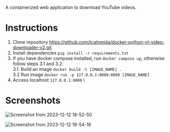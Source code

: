 A containerized web application to download YouTube videos.

# Instructions

1. Clone repository https://github.com/tcalmeida/docker-python-yt-video-downloader-v2.git
2. Install dependencies `pip install -r requirements.txt`
3. If you have docker compose installed, run `docker compose up`, otherwise follow steps 3.1 and 3.2: \
3.1. Build an image `docker build -t [IMAGE_NAME] .` \
3.2 Run image `docker run -p 127.0.0.1:8000:8000 [IMAGE_NAME]`
4. Access localhost `127.0.0.1:8000` \

# Screenshots
![Screenshot from 2023-12-12 18-52-50](https://github.com/tcalmeida/docker-python-yt-video-downloader-v2/assets/113650703/fa4a6e6b-6253-4c57-b10c-0717f22f3bb0)

![Screenshot from 2023-12-12 18-54-16](https://github.com/tcalmeida/docker-python-yt-video-downloader-v2/assets/113650703/fa360999-0ec7-4d5f-a236-197a62d7b483)



